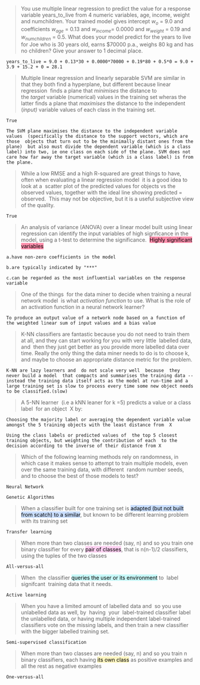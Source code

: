
>You use multiple linear regression to predict the value for a response variable  years_to_live from 4 numeric variables, age, income,  weight and  numchildren. Your trained model gives intercept $w_o$  = 9.0 and  coefficients $w_{age}$ = 0.13 and $w_{income}$= 0.0000 and $w_{weight}$ = 0.19 and $w_{numchildren}$ = 0.5. What does your model predict for the years to live for Joe who is 30 years old, earns $70000 p.a., weighs 80 kg and has no children? Give your answer to 1 decimal place.

```
years_to_live = 9.0 + 0.13*30 + 0.0000*70000 + 0.19*80 + 0.5*0 = 9.0 + 3.9 + 15.2 + 0 = 28.1
```

> Multiple linear regression and linearly separable SVM are similar in that they both find a hyperplane, but different because linear regression  finds a plane that _minimises_ the distance to the _target_ variable (numerical) values in the training set wheras the latter finds a plane that _maximises_ the distance to the independent (_input)_ variable values of each class in the training set.

```
True

The SVM plane maximises the distance to the independent variable values  (specifically the distance to the support vectors, which are those  objects that turn out to be the minimally distant ones from the plane)  but also must divide the dependent variable (which is a class label) into two, ie one class on each side of the plane. SVM does not care how far away the target variable (which is a class label) is from the plane.
```

> While a low RMSE and a high R-squared are great things to have, often when evaluating a linear regression model  it is a good idea to look at a  scatter plot of the predicted values for objects vs the observed values, together with the ideal line showing predicted = observed.  This may not be objective, but it is a useful subjective view of the quality.

```
True
```

> An analysis of variance (ANOVA) over a linear model built using linear regression can identify the input variables of high signficance in the model, using a t-test to determine the significance.  <mark style="background: #FF5582A6;">Highly significant variables</mark>

```
a.have non-zero coefficients in the model

b.are typically indicated by "***"

c.can be regarded as the most influential variables on the response variable
```

> One of the things  for the data miner to decide when training a neural network model  is what _activation function_ to use. What is the role of an activation function in a neural network learner?

```
To produce an output value of a network node based on a function of the weighted linear sum of input values and a bias value
```

> K-NN classifiers are fantastic because you do not need to train them at all, and they can start working for you with very little  labelled data, and  then they just get better as you provide more labelled data over time. Really the only thing the data miner needs to do is to choose k, and maybe to choose an appropriate distance metric for the problem.

```
K-NN are lazy learners and  do not scale very well  because  they never build a model  that compacts and summarises the training data -- instead the training data itself acts as the model at run-time and a large training set is slow to process every time some new object needs to be classified.(slow)
```

> A 5-NN learner  (i.e a kNN leaner for k =5) predicts a value or a class label  for an object  X by:

```
Choosing the majority label or averaging the dependent variable value amongst the 5 training objects with the least distance from  X
  
Using the class labels or predicted values of  the top 5 closest training objects, but weighting the contribution of each  to the decision according to the inverse of their distance from X
```

> Which of the following learning methods rely on randomness, in which case it makes sense to attempt to train multiple models, even over the same training data, with different  random number seeds, and to choose the best of those models to test?

```
Neural Network

Genetic Algorithms
```

> When a classifier built for one training set is <mark style="background: #ADCCFFA6;">adapted (but not built from scatch) to a similar</mark>, but known to be different learning problem with its training set

```
Transfer learning
```

> When more than two classes are needed (say, n) and so you train one binary classifier for every <mark style="background: #FFB8EBA6;">pair of classes</mark>, that is n(n-1)/2 classifiers, using the tuples of the two classes

```
All-versus-all
```

> When  the classifier <mark style="background: #ABF7F7A6;">queries the user or its environment</mark> to  label  signifcant  training data that it needs.

```
Active learning
```

> When you have a limited amount of labelled data and  so you use unlabelled data as well, by  having  your  label-trained classifier label the unlabelled data, or having multiple independent label-trained classifiers vote on the missing labels, and then train a new classifier with the bigger labelled training set.

```
Semi-supervised classification
```

>When more than two classes are needed (say, n) and so you train n binary classifiers, each having <mark style="background: #FFF3A3A6;">its own class</mark> as positive examples and all the rest as negative examples

```
One-versus-all
```


